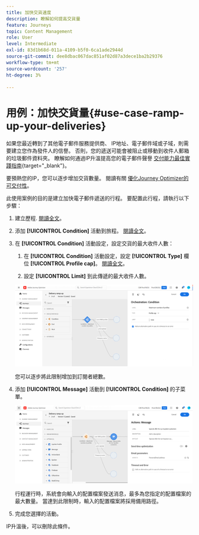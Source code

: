 ```yaml
---
title: 加快交貨速度
description: 瞭解如何提高交貨量
feature: Journeys
topic: Content Management
role: User
level: Intermediate
exl-id: 83d1b68d-011a-4109-b5f0-6ca1ade2944d
source-git-commit: dee8dbac067dac851af02d87a3dece1ba2b29376
workflow-type: tm+mt
source-wordcount: '257'
ht-degree: 3%

---
```


# 用例：加快交貨量{#use-case-ramp-up-your-deliveries}

如果您最近轉到了其他電子郵件服務提供商、 IP地址、電子郵件域或子域，則需要建立您作為發件人的信譽。 否則，您的遞送可能會被阻止或移動到收件人郵箱的垃圾郵件資料夾。 瞭解如何通過IP升溫提高您的電子郵件聲譽 [交付能力最佳實踐指南](https://experienceleague.adobe.com/docs/deliverability-learn/deliverability-best-practice-guide/additional-resources/generic-resources/increase-reputation-with-ip-warming.html){target=&quot;_blank&quot;}。

要預熱您的IP，您可以逐步增加交貨數量。 閱讀有關 [優化Journey Optimizer的可交付性](../messages/deliverability.md)。

此使用案例的目的是建立加快電子郵件遞送的行程。 要配置此行程，請執行以下步驟：

1. 建立歷程. [閱讀全文](journey-gs.md)。

1. 添加 **[!UICONTROL Condition]** 活動到旅程。 [閱讀全文](condition-activity.md)。

1. 在 **[!UICONTROL Condition]** 活動設定，設定交貨的最大收件人數：

   1. 在 **[!UICONTROL Condition]** 活動設定，設定 **[!UICONTROL Type]** 欄位 **[!UICONTROL Profile cap]**。 [閱讀全文](condition-activity.md#profile_cap)。

   1. 設定 **[!UICONTROL Limit]** 到此傳遞的最大收件人數。

   ![](assets/profile-cap-condition.png)

   您可以逐步將此限制增加到訂閱者總數。

1. 添加 **[!UICONTROL Message]** 活動到 **[!UICONTROL Condition]** 的子菜單。

   ![](assets/ramp-up-deliveries-message.png)

   行程運行時，系統會向輸入的配置檔案發送消息，最多為您指定的配置檔案的最大數量。 當達到此限制時，輸入的配置檔案將採用備用路徑。

1. 完成您選擇的活動。

IP升溫後，可以刪除此條件。
